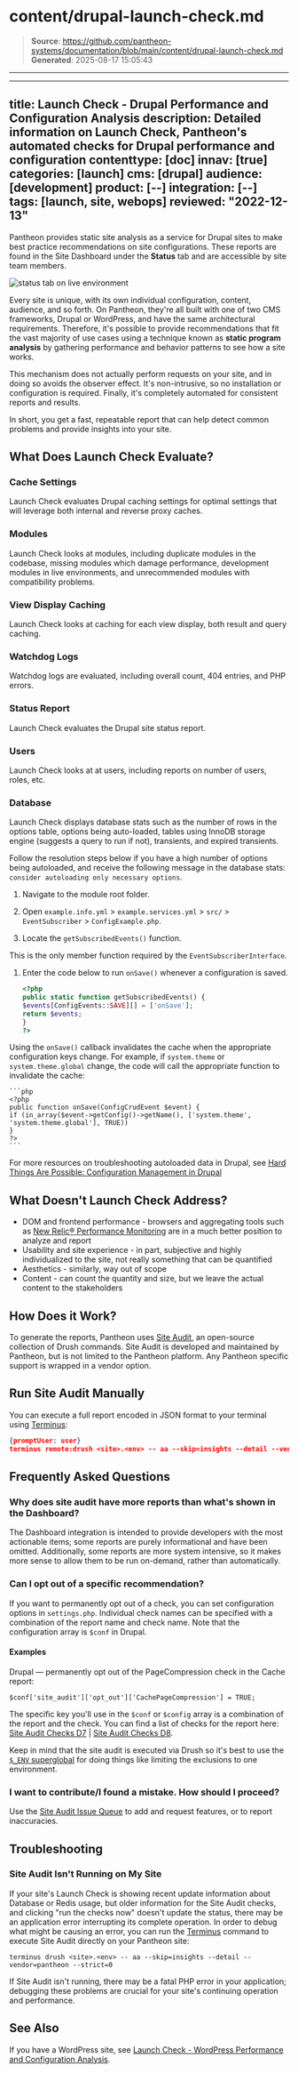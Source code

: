 # content/drupal-launch-check.md

> **Source**: https://github.com/pantheon-systems/documentation/blob/main/content/drupal-launch-check.md
> **Generated**: 2025-08-17 15:05:43

---

---
title: Launch Check - Drupal Performance and Configuration Analysis
description: Detailed information on Launch Check, Pantheon's automated checks for Drupal performance and configuration
contenttype: [doc]
innav: [true]
categories: [launch]
cms: [drupal]
audience: [development]
product: [--]
integration: [--]
tags: [launch, site, webops]
reviewed: "2022-12-13"
---
 Pantheon provides static site analysis as a service for Drupal sites to make best practice recommendations on site configurations. These reports are found in the Site Dashboard under the **Status** tab and are accessible by site team members.

 ![status tab on live environment](../images/dashboard/new-dashboard/2024/_status-tab-drupal.png)

 Every site is unique, with its own individual configuration, content, audience, and so forth. On Pantheon, they're all built with one of two CMS frameworks, Drupal or WordPress, and have the same architectural requirements. Therefore, it's possible to provide recommendations that fit the vast majority of use cases using a technique known as **static program analysis** by gathering performance and behavior patterns to see how a site works.

 This mechanism does not actually perform requests on your site, and in doing so avoids the observer effect. It's non-intrusive, so no installation or configuration is required. Finally, it's completely automated for consistent reports and results.

 In short, you get a fast, repeatable report that can help detect common problems and provide insights into your site.

 ## What Does Launch Check Evaluate?

 ### Cache Settings

 Launch Check evaluates Drupal caching settings for optimal settings that will leverage both internal and reverse proxy caches.

 ### Modules

 Launch Check looks at modules, including duplicate modules in the codebase, missing modules which damage performance, development modules in live environments, and unrecommended modules with compatibility problems.

 ### View Display Caching

 Launch Check looks at caching for each view display, both result and query caching.

 ### Watchdog Logs

 Watchdog logs are evaluated, including overall count, 404 entries, and PHP errors.

 ### Status Report

 Launch Check evaluates the Drupal site status report.

 ### Users

 Launch Check looks at at users, including reports on number of users, roles, etc.

 ### Database

 Launch Check displays database stats such as the number of rows in the options table, options being auto-loaded, tables using InnoDB storage engine (suggests a query to run if not), transients, and expired transients. 

 Follow the resolution steps below if you have a high number of options being autoloaded, and receive the following message in the database stats: `consider autoloading only necessary options`.

 1. Navigate to the module root folder.

 1. Open `example.info.yml` > `example.services.yml` > `src/` > `EventSubscriber` > `ConfigExample.php`.

 1. Locate the `getSubscribedEvents()` function.

 This is the only member function required by the `EventSubscriberInterface`.

 1. Enter the code below to run `onSave()` whenever a configuration is saved.

    ```php
    <?php
    public static function getSubscribedEvents() {
    $events[ConfigEvents::SAVE][] = ['onSave'];
    return $events;
    }
    ?>
    ```

 Using the `onSave()` callback invalidates the cache when the appropriate configuration keys change. For example, if `system.theme` or `system.theme.global` change, the code will call the appropriate function to invalidate the cache:

    ```php 
    <?php
    public function onSave(ConfigCrudEvent $event) {
    if (in_array($event->getConfig()->getName(), ['system.theme', 'system.theme.global'], TRUE)) 
    }
    ?>
    ```


 For more resources on troubleshooting autoloaded data in Drupal, see [Hard Things Are Possible: Configuration Management in Drupal](https://pantheon.io/blog/hard-things-are-possible-configuration-management-drupal-8)

 ## What Doesn't Launch Check Address?

 - DOM and frontend performance - browsers and aggregating tools such as [New Relic&reg; Performance Monitoring](/guides/new-relic) are in a much better position to analyze and report
 - Usability and site experience - in part, subjective and highly individualized to the site, not really something that can be quantified
 - Aesthetics - similarly, way out of scope
 - Content - can count the quantity and size, but we leave the actual content to the stakeholders

## How Does it Work?

To generate the reports, Pantheon uses [Site Audit](https://drupal.org/project/site_audit), an open-source collection of Drush commands. Site Audit is developed and maintained by Pantheon, but is not limited to the Pantheon platform. Any Pantheon specific support is wrapped in a vendor option.

## Run Site Audit Manually

You can execute a full report encoded in JSON format to your terminal using [Terminus](/terminus):

 ```json
 {promptUser: user}
 terminus remote:drush <site>.<env> -- aa --skip=insights --detail --vendor=pantheon
 ```

## Frequently Asked Questions

### Why does site audit have more reports than what's shown in the Dashboard?

The Dashboard integration is intended to provide developers with the most actionable items; some reports are purely informational and have been omitted. Additionally, some reports are more system intensive, so it makes more sense to allow them to be run on-demand, rather than automatically.


### Can I opt out of a specific recommendation?

If you want to permanently opt out of a check, you can set configuration options in `settings.php`. Individual check names can be specified with a combination of the report name and check name. Note that the configuration array is `$conf` in Drupal.

#### Examples

Drupal — permanently opt out of the PageCompression check in the Cache report:

 ```php:title=settings.php
 $conf['site_audit']['opt_out']['CachePageCompression'] = TRUE;
 ```

 The specific key you'll use in the `$conf` or `$config` array is a combination of the report and the check. You can find a list of checks for the report here: [Site Audit Checks D7](http://cgit.drupalcode.org/site_audit/tree/Check?h=7.x-1.x) | [Site Audit Checks D8](http://cgit.drupalcode.org/site_audit/tree/Check?h=8.x-2.x).

 Keep in mind that the site audit is executed via Drush so it's best to use the [`$_ENV` superglobal](/guides/environment-configuration/read-environment-config) for doing things like limiting the exclusions to one environment.

 ### I want to contribute/I found a mistake. How should I proceed?

 Use the [Site Audit Issue Queue](https://drupal.org/project/issues/site_audit) to add and request features, or to report inaccuracies.

 ## Troubleshooting

 ### Site Audit Isn't Running on My Site

 If your site's Launch Check is showing recent update information about Database or Redis usage, but older information for the Site Audit checks, and clicking "run the checks now" doesn't update the status, there may be an application error interrupting its complete operation. In order to debug what might be causing an error, you can run the [Terminus](/terminus) command to execute Site Audit directly on your Pantheon site:

 ```bash{promptUser: user}
 terminus drush <site>.<env> -- aa --skip=insights --detail --vendor=pantheon --strict=0
 ```

 If Site Audit isn't running, there may be a fatal PHP error in your application; debugging these problems are crucial for your site's continuing operation and performance.

 ## See Also

 If you have a WordPress site, see [Launch Check - WordPress Performance and Configuration Analysis](/guides/wordpress-pantheon/wordpress-launch-check).
